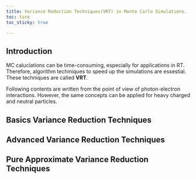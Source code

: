 ```yaml
---
title: Variance Reduction Techniques(VRT) in Monte Carlo Simulations.
toc: ture
toc_sticky: true

---
```


## Introduction

MC caluclations can be time-consuming, especially for applications in RT.  
Therefore, algorithm techiniques to speed up the simulations are essestial.  
These techniques are called **VRT**.  

Following contents are written from the point of view of photon-electron interactions. However, the same concepts can be applied for heavy charged and neutral particles.  

## Basics Variance Reduction Techniques


## Advanced Variance Reduction Techniques

## Pure Approximate Variance Reduction Techniques



